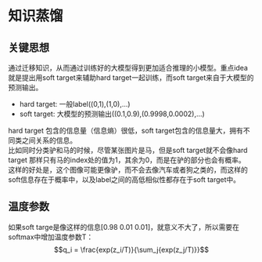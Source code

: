 # 知识蒸馏
## 关键思想
通过迁移知识，从而通过训练好的大模型得到更加适合推理的小模型。重点idea就是提出用soft target来辅助hard target一起训练，而soft target来自于大模型的预测输出。  
- hard target: 一般label((0,1),(1,0),...)
- soft target: 大模型的预测输出((0.1,0.9),(0.9998,0.0002),...) 
  
hard target 包含的信息量（信息熵）很低，soft target包含的信息量大，拥有不同类之间关系的信息。  
比如同时分类驴和马的时候，尽管某张图片是马，但是soft target就不会像hard target 那样只有马的index处的值为1，其余为0，而是在驴的部分也会有概率。  
这样的好处是，这个图像可能更像驴，而不会去像汽车或者狗之类的，而这样的soft信息存在于概率中，以及label之间的高低相似性都存在于soft target中。  

## 温度参数
如果soft targe是像这样的信息[0.98 0.01 0.01]，就意义不大了，所以需要在softmax中增加温度参数T：
$$q_i = \frac{exp(z_i/T)}{\sum_j{exp(z_j/T)}}$$
